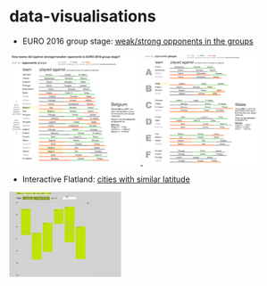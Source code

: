 # data-visualisations


- EURO 2016 group stage: [weak/strong opponents in the groups](euro2016/)

<a href="euro2016/euro2016-1.png" target="_blank">
  <img src="euro2016/euro2016-1.png" alt="Screenshot 1" title="Sorted by group strength" height="200px">
</a>

<a href="euro2016/euro2016-2.png" target="_blank">
  <img src="euro2016/euro2016-2.png" alt="Screenshot 2" title="Sorted by group" height="200px">
</a>


- Interactive Flatland: [cities with similar latitude](interactive-flatland/)
<a href="interactive-flatland/flatland3.gif" target="_blank">
  <img src="interactive-flatland/flatland3.gif" alt="usage" title="Interactive Flatland" width="200px">
</a>
